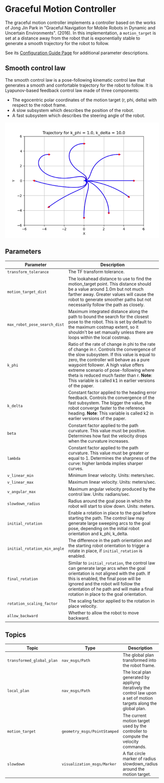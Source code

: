 # Graceful Motion Controller
The graceful motion controller implements a controller based on the works of Jong Jin Park in "Graceful Navigation for Mobile Robots in Dynamic and Uncertain Environments". (2016). In this implementation, a `motion_target` is set at a distance away from the robot that is exponentially stable to generate a smooth trajectory for the robot to follow.

See its [Configuration Guide Page](https://navigation.ros.org/configuration/packages/configuring-graceful-motion.html) for additional parameter descriptions.

## Smooth control law
The smooth control law is a pose-following kinematic control law that generates a smooth and confortable trajectory for the robot to follow. It is Lyapunov-based feedback control law made of three components:
* The egocentric polar coordinates of the motion target (r, phi, delta) with respect to the robot frame.
* A slow subsystem which describes the position of the robot.
* A fast subsystem which describes the steering angle of the robot.

![Trajectories](./doc/trajectories.png)

## Parameters

| Parameter | Description | 
|-----|----|
| `transform_tolerance` | The TF transform tolerance. | 
| `motion_target_dist` | The lookahead distance to use to find the motion_target point. This distance should be a value around 1.0m but not much farther away. Greater values will cause the robot to generate smoother paths but not necessarily follow the path as closely. |
| `max_robot_pose_search_dist` | Maximum integrated distance along the path to bound the search for the closest pose to the robot. This is set by default to the maximum costmap extent, so it shouldn't be set manually unless there are loops within the local costmap. | 
| `k_phi` | Ratio of the rate of change in phi to the rate of change in r. Controls the convergence of the slow subsystem. If this value is equal to zero, the controller will behave as a pure waypoint follower. A high value offers extreme scenario of pose-following where theta is reduced much faster than r. **Note**: This variable is called k1 in earlier versions of the paper. | 
| `k_delta` | Constant factor applied to the heading error feedback. Controls the convergence of the fast subsystem. The bigger the value, the robot converge faster to the reference heading. **Note**: This variable is called k2 in earlier versions of the paper. | 
| `beta` | Constant factor applied to the path curvature. This value must be positive. Determines how fast the velocity drops when the curvature increases. | 
| `lambda` | Constant factor applied to the path curvature. This value must be greater or equal to 1. Determines the sharpness of the curve: higher lambda implies sharper curves. | 
| `v_linear_min` | Minimum linear velocity. Units: meters/sec. | 
| `v_linear_max` | Maximum linear velocity. Units: meters/sec. | 
| `v_angular_max` | Maximum angular velocity produced by the control law. Units: radians/sec. | 
| `slowdown_radius` | Radius around the goal pose in which the robot will start to slow down. Units: meters. | 
| `initial_rotation` | Enable a rotation in place to the goal before starting the path. The control law may generate large sweeping arcs to the goal pose, depending on the initial robot orientation and k_phi, k_delta. | 
| `initial_rotation_min_angle` | The difference in the path orientation and the starting robot orientation to trigger a rotate in place, if `initial_rotation` is enabled. | 
| `final_rotation` | Similar to `initial_rotation`, the control law can generate large arcs when the goal orientation is not aligned with the path. If this is enabled, the final pose will be ignored and the robot will follow the orientation of he path and will make a final rotation in place to the goal orientation. | 
| `rotation_scaling_factor` | The scaling factor applied to the rotation in place velocity. | 
| `allow_backward` | Whether to allow the robot to move backward. |

## Topics

| Topic  | Type | Description | 
|-----|----|----|
| `transformed_global_plan`  | `nav_msgs/Path` | The global plan transformed into the robot frame. | 
| `local_plan`  | `nav_msgs/Path` | The local plan generated by appliyng iteratively the control law upon a set of motion targets along the global plan. | 
| `motion_target`  | `geometry_msgs/PointStamped` | The current motion target used by the controller to compute the velocity commands. | 
| `slowdown`  | `visualization_msgs/Marker` | A flat circle marker of radius slowdown_radius around the motion target. | 